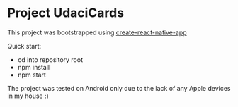 
# Project UdaciCards

This project was bootstrapped using [create-react-native-app](https://github.com/react-community/create-react-native-app)

Quick start:
* cd into repository root
* npm install
* npm start

The project was tested on Android only due to the lack of any Apple devices in my house :) 
